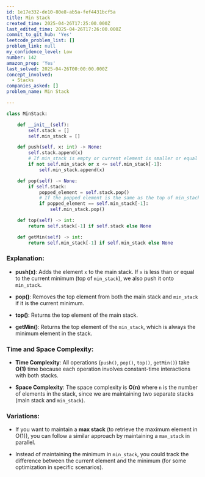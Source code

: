 ```yaml
---
id: 1e17e332-de10-80e8-ab5a-fef4431bcf5a
title: Min Stack
created_time: 2025-04-26T17:25:00.000Z
last_edited_time: 2025-04-26T17:26:00.000Z
commit_to_git_hub: 'Yes'
leetcode_problem_list: []
problem_link: null
my_confidence_level: Low
number: 142
amazon_prep: 'Yes'
last_solved: 2025-04-26T00:00:00.000Z
concept_involved:
  - Stacks
companies_asked: []
problem_name: Min Stack

---
```


```python
class MinStack:

    def __init__(self):
        self.stack = []
        self.min_stack = []

    def push(self, x: int) -> None:
        self.stack.append(x)
        # If min_stack is empty or current element is smaller or equal to the top of min_stack
        if not self.min_stack or x <= self.min_stack[-1]:
            self.min_stack.append(x)

    def pop(self) -> None:
        if self.stack:
            popped_element = self.stack.pop()
            # If the popped element is the same as the top of min_stack, pop from min_stack as well
            if popped_element == self.min_stack[-1]:
                self.min_stack.pop()

    def top(self) -> int:
        return self.stack[-1] if self.stack else None

    def getMin(self) -> int:
        return self.min_stack[-1] if self.min_stack else None

```

### Explanation:

*   **push(x)**: Adds the element `x` to the main stack. If `x` is less than or equal to the current minimum (top of `min_stack`), we also push it onto `min_stack`.

*   **pop()**: Removes the top element from both the main stack and `min_stack` if it is the current minimum.

*   **top()**: Returns the top element of the main stack.

*   **getMin()**: Returns the top element of the `min_stack`, which is always the minimum element in the stack.

### Time and Space Complexity:

*   **Time Complexity**: All operations (`push()`, `pop()`, `top()`, `getMin()`) take **O(1)** time because each operation involves constant-time interactions with both stacks.

*   **Space Complexity**: The space complexity is **O(n)** where `n` is the number of elements in the stack, since we are maintaining two separate stacks (main stack and `min_stack`).

### Variations:

*   If you want to maintain a **max stack** (to retrieve the maximum element in O(1)), you can follow a similar approach by maintaining a `max_stack` in parallel.

*   Instead of maintaining the minimum in `min_stack`, you could track the difference between the current element and the minimum (for some optimization in specific scenarios).
